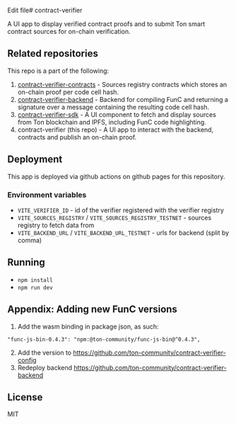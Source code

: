 Edit file# contract-verifier

A UI app to display verified contract proofs and to submit Ton smart contract sources for on-chain verification.

## Related repositories

This repo is a part of the following:

1. [contract-verifier-contracts](https://github.com/ton-community/contract-verifier-contracts) - Sources registry contracts which stores an on-chain proof per code cell hash.
2. [contract-verifier-backend](https://github.com/ton-community/contract-verifier-backend) - Backend for compiling FunC and returning a signature over a message containing the resulting code cell hash.
3. [contract-verifier-sdk](https://github.com/ton-community/contract-verifier-sdk) - A UI component to fetch and display sources from Ton blockchain and IPFS, including FunC code highlighting.
4. contract-verifier (this repo) - A UI app to interact with the backend, contracts and publish an on-chain proof.

## Deployment

This app is deployed via github actions on github pages for this repository.

### Environment variables

- `VITE_VERIFIER_ID` - id of the verifier registered with the verifier registry
- `VITE_SOURCES_REGISTRY` / `VITE_SOURCES_REGISTRY_TESTNET` - sources registry to fetch data from
- `VITE_BACKEND_URL` / `VITE_BACKEND_URL_TESTNET` - urls for backend (split by comma)

## Running

- `npm install`
- `npm run dev`

## Appendix: Adding new FunC versions

1. Add the wasm binding in package json, as such:

```
"func-js-bin-0.4.3": "npm:@ton-community/func-js-bin@^0.4.3",
```

2. Add the version to https://github.com/ton-community/contract-verifier-config
3. Redeploy backend https://github.com/ton-community/contract-verifier-backend

## License

MIT
